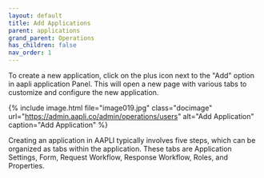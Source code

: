 ```yaml
---
layout: default
title: Add Applications 
parent: applications
grand_parent: Operations
has_children: false
nav_order: 1
---
```


To create a new application, click on the plus icon next to the "Add" option in aapli application Panel. This will open a new page with various tabs to customize and configure the new application.

{% include image.html file="image019.jpg" class="docimage" url="https://admin.aapli.co/admin/operations/users" alt="Add Application" caption="Add Application" %}

Creating an application in AAPLI typically involves five steps, which can be organized as tabs within the application. These tabs are Application Settings, Form, Request Workflow, Response Workflow, Roles, and Properties. 